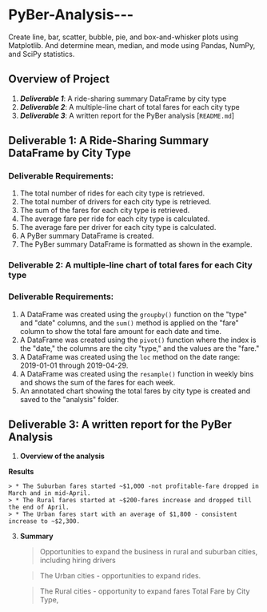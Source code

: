 # PyBer-Analysis---

Create line, bar, scatter, bubble, pie, and box-and-whisker plots using Matplotlib. And determine mean, median, and mode using Pandas, NumPy, and SciPy statistics.

## Overview of Project

1. ***Deliverable 1***: A ride-sharing summary DataFrame by city type
2. ***Deliverable 2***: A multiple-line chart of total fares for each city type
3. ***Deliverable 3***: A written report for the PyBer analysis [`README.md`]

## Deliverable 1:  A Ride-Sharing Summary DataFrame by City Type
### Deliverable Requirements:
1. The total number of rides for each city type is retrieved. 
2. The total number of drivers for each city type is retrieved.
3. The sum of the fares for each city type is retrieved.
4. The average fare per ride for each city type is calculated.  
5. The average fare per driver for each city type is calculated. 
6. A PyBer summary DataFrame is created.
7. The PyBer summary DataFrame is formatted as shown in the example.

### Deliverable 2: A multiple-line chart of total fares for each City type

### Deliverable Requirements:
1. A DataFrame was created using the `groupby()` function on the "type" and "date" columns, and the `sum()` method is applied on the "fare" column to show the total fare amount for each date and time.
2. A DataFrame was created using the `pivot()` function where the index is the "date," the columns are the city "type," and the values are the "fare."
3. A DataFrame was created using the `loc` method on the date range: 2019-01-01 through 2019-04-29.
4. A DataFrame was created using the `resample()` function in weekly bins and shows the sum of the fares for each week.
5. An annotated chart showing the total fares by city type is created and saved to the "analysis" folder.



## Deliverable 3: A written report for the PyBer Analysis


1. **Overview of the analysis** 

**Results** 

    > * The Suburban fares started ~$1,000 -not profitable-fare dropped in March and in mid-April.  
    > * The Rural fares started at ~$200-fares increase and dropped till the end of April.  
    > * The Urban fares start with an average of $1,800 - consistent increase to ~$2,300. 
       
3. **Summary** 

    > Opportunities to expand the business in rural and suburban cities, including hiring drivers 
    
    > The Urban cities - opportunities to expand rides.  
   
    > The Rural cities - opportunity to expand fares 
     > Total Fare by City Type,
